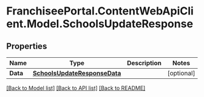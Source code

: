 # FranchiseePortal.ContentWebApiClient.Model.SchoolsUpdateResponse

## Properties

Name | Type | Description | Notes
------------ | ------------- | ------------- | -------------
**Data** | [**SchoolsUpdateResponseData**](SchoolsUpdateResponseData.md) |  | [optional] 

[[Back to Model list]](../README.md#documentation-for-models) [[Back to API list]](../README.md#documentation-for-api-endpoints) [[Back to README]](../README.md)

